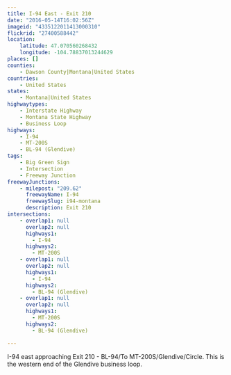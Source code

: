 ```yaml
---
title: I-94 East - Exit 210
date: "2016-05-14T16:02:56Z"
imageid: "4335122011413000310"
flickrid: "27400588442"
location:
    latitude: 47.070560268432
    longitude: -104.78837013244629
places: []
counties:
    - Dawson County|Montana|United States
countries:
    - United States
states:
    - Montana|United States
highwaytypes:
    - Interstate Highway
    - Montana State Highway
    - Business Loop
highways:
    - I-94
    - MT-200S
    - BL-94 (Glendive)
tags:
    - Big Green Sign
    - Intersection
    - Freeway Junction
freewayJunctions:
    - milepost: "209.62"
      freewayName: I-94
      freewaySlug: i94-montana
      description: Exit 210
intersections:
    - overlap1: null
      overlap2: null
      highways1:
        - I-94
      highways2:
        - MT-200S
    - overlap1: null
      overlap2: null
      highways1:
        - I-94
      highways2:
        - BL-94 (Glendive)
    - overlap1: null
      overlap2: null
      highways1:
        - MT-200S
      highways2:
        - BL-94 (Glendive)

---
```

I-94 east approaching Exit 210 - BL-94/To MT-200S/Glendive/Circle.  This is the western end of the Glendive business loop.